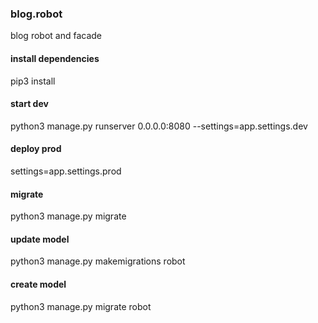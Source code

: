 ### blog.robot
blog robot and facade

#### install dependencies
pip3 install

#### start dev
python3 manage.py runserver 0.0.0.0:8080 --settings=app.settings.dev

#### deploy prod
settings=app.settings.prod

#### migrate
python3 manage.py migrate

#### update model
python3 manage.py makemigrations robot

#### create model
python3 manage.py migrate robot
